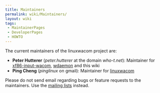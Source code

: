 ```yaml
---
title: Maintainers
permalink: wiki/Maintainers/
layout: wiki
tags:
 - MaintainerPages
 - DeveloperPages
 - HOWTO
---
```


The current maintainers of the linuxwacom project are:

-   **Peter Hutterer** (*peter.hutterer* at the domain *who-t.net*):
    Maintainer for [xf86-input-wacom](xf86-input-wacom "wikilink"),
    [wdaemon](wdaemon "wikilink") and this wiki
-   **Ping Cheng** (*pinglinux* on gmail): Maintainer for
    [linuxwacom](linuxwacom "wikilink")

Please do not send email regarding bugs or feature requests to the
maintainers. Use the [mailing lists](mailing_lists "wikilink") instead.
